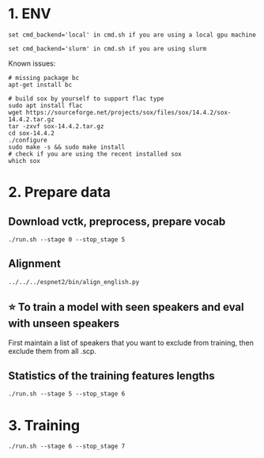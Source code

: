 # 1. ENV
```
set cmd_backend='local' in cmd.sh if you are using a local gpu machine
```
```
set cmd_backend='slurm' in cmd.sh if you are using slurm
```
Known issues:
```
# missing package bc
apt-get install bc

# build sox by yourself to support flac type
sudo apt install flac
wget https://sourceforge.net/projects/sox/files/sox/14.4.2/sox-14.4.2.tar.gz
tar -zxvf sox-14.4.2.tar.gz
cd sox-14.4.2
./configure
sudo make -s && sudo make install
# check if you are using the recent installed sox
which sox
```

# 2. Prepare data
## Download vctk, preprocess, prepare vocab
```
./run.sh --stage 0 --stop_stage 5
```
## Alignment
```
../../../espnet2/bin/align_english.py
```

## :star: To train a model with seen speakers and eval with unseen speakers
First maintain a list of speakers that you want to exclude from training,
then exclude them from all .scp.

## Statistics of the training features lengths
```
./run.sh --stage 5 --stop_stage 6
```

# 3. Training
```
./run.sh --stage 6 --stop_stage 7
```
